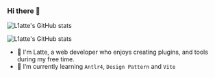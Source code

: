 ### Hi there 👋

![L1atte's GitHub stats](https://readme-stats-w4t7.vercel.app/api?username=L1atte&show_icons=true&theme=transparent)

![L1atte's GitHub stats](https://github-readme-stats.vercel.app/api/wakatime?username=L1atte&layout=compact&theme=transparent)

- 🔭 I'm Latte, a web developer who enjoys creating plugins, and tools during my free time.
- 🌱 I’m currently learning `Antlr4`, `Design Pattern` and `Vite`


<!--
**L1atte/L1atte** is a ✨ _special_ ✨ repository because its `README.md` (this file) appears on your GitHub profile.

Here are some ideas to get you started:

- 🔭 I’m currently working on ...
- 🌱 I’m currently learning ...
- 👯 I’m looking to collaborate on ...
- 🤔 I’m looking for help with ...
- 💬 Ask me about ...
- 📫 How to reach me: ...
- 😄 Pronouns: ...
- ⚡ Fun fact: ...
  -->

